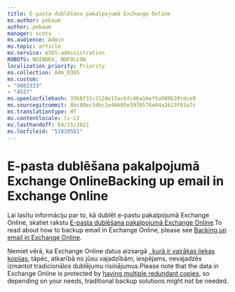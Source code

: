 ```yaml
---
title: E-pasta dublēšana pakalpojumā Exchange Online
ms.author: pebaum
author: pebaum
manager: scotv
ms.audience: Admin
ms.topic: article
ms.service: o365-administration
ROBOTS: NOINDEX, NOFOLLOW
localization_priority: Priority
ms.collection: Adm_O365
ms.custom:
- "9002333"
- "4537"
ms.openlocfilehash: 3368f31c312de15acbfc46a16ef5a989b20cdce9
ms.sourcegitcommit: 8bc60ec34bc1e40685e3976576e04a2623f63a7c
ms.translationtype: HT
ms.contentlocale: lv-LV
ms.lasthandoff: 04/15/2021
ms.locfileid: "51820581"
---
```

# <a name="backing-up-email-in-exchange-online"></a><span data-ttu-id="41e10-102">E-pasta dublēšana pakalpojumā Exchange Online</span><span class="sxs-lookup"><span data-stu-id="41e10-102">Backing up email in Exchange Online</span></span>

<span data-ttu-id="41e10-103">Lai lasītu informāciju par to, kā dublēt e-pastu pakalpojumā Exchange Online, skatiet rakstu [E-pasta dublēšana pakalpojumā Exchange Online](https://docs.microsoft.com/exchange/back-up-email).</span><span class="sxs-lookup"><span data-stu-id="41e10-103">To read about how to backup email in Exchange Online, please see [Backing up email in Exchange Online](https://docs.microsoft.com/exchange/back-up-email).</span></span>

<span data-ttu-id="41e10-104">Ņemiet vērā, ka Exchange Online datus aizsargā [, kurā ir vairākas liekas kopijas](https://docs.microsoft.com/office365/servicedescriptions/exchange-online-service-description/high-availability-and-business-continuity), tāpēc, atkarībā no jūsu vajadzībām, iespējams, nevajadzēs izmantot tradicionālos dublējumu risinājumus.</span><span class="sxs-lookup"><span data-stu-id="41e10-104">Please note that the data in Exchange Online is protected by [having multiple redundant copies](https://docs.microsoft.com/office365/servicedescriptions/exchange-online-service-description/high-availability-and-business-continuity), so depending on your needs, traditional backup solutions might not be needed.</span></span>
